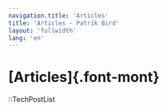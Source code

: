 ```yaml
---
navigation.title: 'Articles'
title: 'Articles - Patrik Bird'
layout: 'fullwidth'
lang: 'en'
---
```

# [Articles]{.font-mont}

::TechPostList
